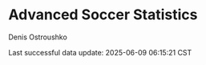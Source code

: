 # Advanced Soccer Statistics
Denis Ostroushko

<!-- gfm -->

Last successful data update: 2025-06-09 06:15:21 CST
